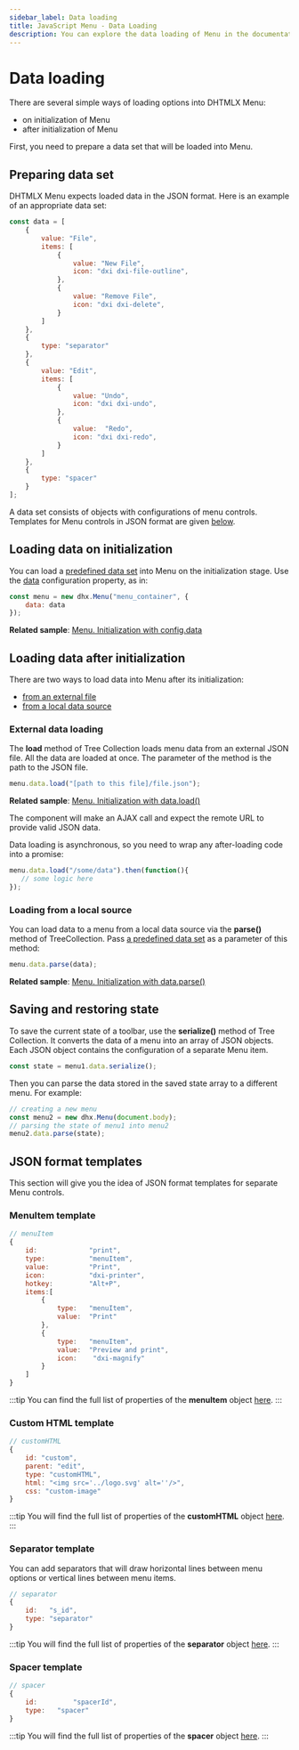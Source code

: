 ```yaml
---
sidebar_label: Data loading
title: JavaScript Menu - Data Loading 
description: You can explore the data loading of Menu in the documentation of the DHTMLX JavaScript UI library. Browse developer guides and API reference, try out code examples and live demos, and download a free 30-day evaluation version of DHTMLX Suite.
---
```


# Data loading

There are several simple ways of loading options into DHTMLX Menu:

- on initialization of Menu
- after initialization of Menu

First, you need to prepare a data set that will be loaded into Menu.

## Preparing data set

DHTMLX Menu expects loaded data in the JSON format. Here is an example of an appropriate data set:

~~~js
const data = [
    { 
        value: "File", 
        items: [
            {
                value: "New File",
                icon: "dxi dxi-file-outline",
            },                        
            {
                value: "Remove File",
                icon: "dxi dxi-delete",
            }        
        ]
    },
    {
        type: "separator"
    },
    { 
        value: "Edit",
        items: [
            {
                value: "Undo",
                icon: "dxi dxi-undo",
            },
            {
                value:  "Redo",
                icon: "dxi dxi-redo",
            }
        ]
    },
    {
        type: "spacer"
    }
];
~~~

A data set consists of objects with configurations of menu controls. Templates for Menu controls in JSON format are given [below](#json-format-templates).

## Loading data on initialization

You can load a [predefined data set](#preparing-data-set) into Menu on the initialization stage. Use the [data](menu/api/menu_data_config.md) configuration property, as in:

~~~js
const menu = new dhx.Menu("menu_container", {
    data: data
});
~~~

**Related sample**: [Menu. Initialization with config.data](https://snippet.dhtmlx.com/cg62qa9v)

## Loading data after initialization

There are two ways to load data into Menu after its initialization:

- [from an external file](#external-data-loading)
- [from a local data source](#loading-from-a-local-source)

### External data loading

The **load** method of Tree Collection loads menu data from an external JSON file. All the data are loaded at once. The parameter of the method is the path to the JSON file.

~~~js
menu.data.load("[path to this file]/file.json");
~~~    

**Related sample**: [Menu. Initialization with data.load()](https://snippet.dhtmlx.com/wjqno7xq)

The component will make an AJAX call and expect the remote URL to provide valid JSON data.

Data loading is asynchronous, so you need to wrap any after-loading code into a promise:

~~~js
menu.data.load("/some/data").then(function(){
   // some logic here
});
~~~

### Loading from a local source

You can load data to a menu from a local data source via the **parse()** method of TreeCollection. Pass [a predefined data set](#preparing-data-set) as a parameter of this method:

~~~js
menu.data.parse(data);
~~~

**Related sample**: [Menu. Initialization with data.parse()](https://snippet.dhtmlx.com/8y2b1zqm)
## Saving and restoring state

To save the current state of a toolbar, use the **serialize()** method of Tree Collection. It converts the data of a menu into an array of JSON objects. Each JSON object contains the configuration of a separate Menu item.

~~~js
const state = menu1.data.serialize();
~~~

Then you can parse the data stored in the saved state array to a different menu. For example:

~~~js
// creating a new menu
const menu2 = new dhx.Menu(document.body);
// parsing the state of menu1 into menu2
menu2.data.parse(state);
~~~

## JSON format templates

This section will give you the idea of JSON format templates for separate Menu controls.

### MenuItem template

~~~js
// menuItem
{
    id:             "print",             
    type:           "menuItem",             
    value:          "Print",             
    icon:           "dxi-printer",        
    hotkey:         "Alt+P",                 
    items:[                        
        {
            type:   "menuItem",
            value:  "Print"
        },
        {
            type:   "menuItem",
            value:  "Preview and print",
            icon:    "dxi-magnify"
        }
    ]
}
~~~

:::tip
You can find the full list of properties of the **menuItem** object [here](menu/api/api_menuitem_properties.md).
:::

### Custom HTML template

~~~js
// customHTML
{
    id: "custom",
    parent: "edit",
    type: "customHTML",
    html: "<img src='../logo.svg' alt=''/>",
    css: "custom-image"
}
~~~

:::tip
You will find the full list of properties of the **customHTML** object [here](menu/api/api_customhtml_properties.md).
:::

### Separator template

You can add separators that will draw horizontal lines between menu options or vertical lines between menu items. 

~~~js 
// separator
{
    id:   "s_id",        
    type: "separator"   
}
~~~

:::tip
You will find the full list of properties of the **separator** object [here](menu/api/api_separator_properties.md).
:::

### Spacer template

~~~js
// spacer
{
    id:         "spacerId",          
    type:   "spacer"        
}
~~~

:::tip
You will find the full list of properties of the **spacer** object [here](menu/api/api_spacer_properties.md).
:::
